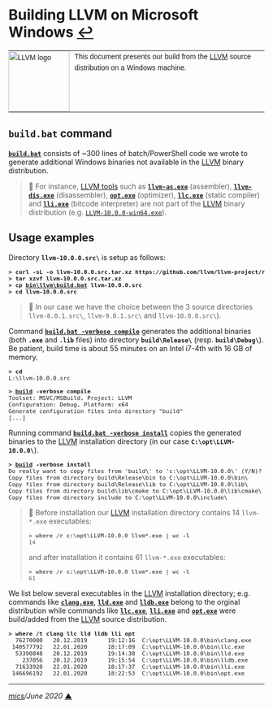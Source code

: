 # <span id="top">Building LLVM on Microsoft Windows</span> <span style="size:30%;"><a href="README.md">↩</a></span>

<table style="font-family:Helvetica,Arial;font-size:14px;line-height:1.6;">
  <tr>
  <td style="border:0;padding:0 10px 0 0;min-width:120px;"><a href="https://llvm.org/"><img src="https://llvm.org/img/LLVM-Logo-Derivative-1.png" width="120" alt="LLVM logo"/></a></td>
  <td style="border:0;padding:0;vertical-align:text-top;">This document presents our build from the <a href="https://llvm.org/">LLVM</a> source distribution on a Windows machine.
  </td>
  </tr>
</table>

## `build.bat` command

[**`build.bat`**](bin/llvm/build.bat) consists of ~300 lines of batch/PowerShell code we wrote to generate additional Windows binaries not available in the <a href="https://llvm.org/">LLVM</a> binary distribution.

> **:mag_right:** For instance, [LLVM tools][llvm_tools] such as [**`llvm-as.exe`**][llvm_as] (assembler), [**`llvm-dis.exe`**][llvm_dis] (disassembler), [**`opt.exe`**][llvm_opt] (optimizer), [**`llc.exe`**][llvm_llc] (static compiler) and [**`lli.exe`**][llvm_lli] (bitcode interpreter) are not part of the [LLVM] binary distribution (e.g. [`LLVM-10.0.0-win64.exe`][llvm_downloads]).


## <span id="usage_examples">Usage examples</span>

Directory **`llvm-10.0.0.src\`** is setup as follows:
<pre style="font-size:80%;">
<b>&gt; curl -sL -o llvm-10.0.0.src.tar.xz https://github.com/llvm/llvm-project/releases/download/llvmorg-10.0.0/llvm-10.0.0.src.tar.xz</b>
<b>&gt; tar xzvf llvm-10.0.0.src.tar.xz</b>
<b>&gt; cp <a href="bin/llvm/build.bat">bin\llvm\build.bat</a> llvm-10.0.0.src</b>
<b>&gt; cd llvm-10.0.0.src</b>
</pre>

> **:mag_right:** In our case we have the choice between the 3 source directories `llvm-8.0.1.src\`, `llvm-9.0.1.src\` and `llvm-10.0.0.src\`).

Command [**`build.bat -verbose compile`**](bin/llvm/build.bat) generates the additional binaries (both **`.exe`** and **`.lib`** files) into directory **`build\Release\`** (resp. **`build\Debug\`**). Be patient, build time is about 55 minutes on an Intel i7-4th with 16 GB of memory.

<pre style="font-size:80%;">
<b>&gt; cd</b>
L:\llvm-10.0.0.src
&nbsp;
<b>&gt; <a href="bin/llvm/build.bat">build</a> -verbose compile</b>
Toolset: MSVC/MSBuild, Project: LLVM
Configuration: Debug, Platform: x64
Generate configuration files into directory "build"
[...]
</pre>

Running command [**`build.bat -verbose install`**](bin/llvm/build.bat) copies the generated binaries to the [LLVM] installation directory (in our case **`C:\opt\LLVM-10.0.0\`**).

<pre style="font-size:80%;">
<b>&gt; <a href="bin/llvm/build.bat">build</a> -verbose install</b>
Do really want to copy files from 'build\' to 'c:\opt\LLVM-10.0.0\' (Y/N)? y
Copy files from directory build\Release\bin to C:\opt\LLVM-10.0.0\bin\
Copy files from directory build\Release\lib to C:\opt\LLVM-10.0.0\lib\
Copy files from directory build\lib\cmake to C:\opt\LLVM-10.0.0\lib\cmake\
Copy files from directory include to C:\opt\LLVM-10.0.0\include\
</pre>

> **:mag_right:** Before installation our [LLVM] installation directory contains 14 `llvm-*.exe` executables:
> <pre style="font-size:80%;">
> <b>&gt; where /r c:\opt\LLVM-10.0.0 llvm*.exe | wc -l</b>
> 14
> </pre>
> and after installation it contains 61 `llvm-*.exe` executables:
> <pre style="font-size:80%;">
> <b>&gt; where /r c:\opt\LLVM-10.0.0 llvm*.exe | wc -l</b>
> 61
> </pre>

We list below several executables in the [LLVM] installation directory; e.g. commands like [**`clang.exe`**][llvm_clang], [**`lld.exe`**][llvm_lld]  and [**`lldb.exe`**][llvm_lldb] belong to the orginal distribution while commands like [**`llc.exe`**][llvm_llc], [**`lli.exe`**][llvm_lli] and [**`opt.exe`**][llvm_opt] were build/added from the [LLVM] source distribution.

<pre style="font-size:80%;">
<b>&gt; where /t clang llc lld lldb lli opt</b>
  76270080   20.12.2019      19:12:16  C:\opt\LLVM-10.0.0\bin\clang.exe
 140577792   22.01.2020      18:17:09  C:\opt\LLVM-10.0.0\bin\llc.exe
  53390848   20.12.2019      19:14:38  C:\opt\LLVM-10.0.0\bin\lld.exe
    237056   20.12.2019      19:15:54  C:\opt\LLVM-10.0.0\bin\lldb.exe
  71633920   22.01.2020      18:17:37  C:\opt\LLVM-10.0.0\bin\lli.exe
 146696192   22.01.2020      18:22:53  C:\opt\LLVM-10.0.0\bin\opt.exe
</pre>

<!--
## <span id="troubleshooting">Troubleshooting</span>

No issue so far.


## <span id="footnotes">Footnotes</span>

<a name="footnote_01">[1]</a> ***2 GraalVM editions*** [↩](#anchor_01)

<p style="margin:0 0 1em 20px;">
</p>
-->

***

*[mics](https://lampwww.epfl.ch/~michelou/)/June 2020* [**&#9650;**](#top)
<span id="bottom">&nbsp;</span>

<!-- link refs -->

[batch_file]: https://en.wikibooks.org/wiki/Windows_Batch_Scripting
[llvm]: https://llvm.org/
[llvm_as]: https://llvm.org/docs/CommandGuide/llvm-as.html
[llvm_clang]: https://releases.llvm.org/10.0.0/tools/clang/docs/ClangCommandLineReference.html
[llvm_dis]: https://llvm.org/docs/CommandGuide/llvm-dis.html
[llvm_downloads]: https://github.com/llvm/llvm-project/releases/tag/llvmorg-10.0.0
[llvm_llc]: https://llvm.org/docs/CommandGuide/llc.html
[llvm_lld]: https://lld.llvm.org/
[llvm_lldb]: https://lldb.llvm.org/
[llvm_lli]: https://llvm.org/docs/CommandGuide/lli.html
[llvm_opt]: https://llvm.org/docs/CommandGuide/opt.html
[llvm_tools]: https://llvm.org/docs/CommandGuide/
[mx_cli]: https://github.com/graalvm/mx
[oracle_graal]: https://github.com/oracle/graal
[travis_yml]: https://github.com/oracle/graal/blob/master/.travis.yml
